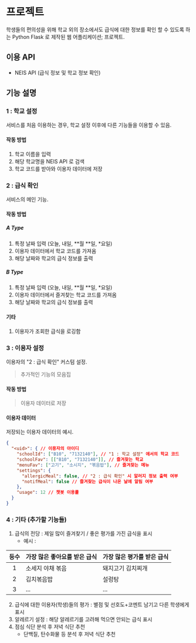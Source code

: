 # 프로젝트
학생들의 편의성을 위해 학교 외의 장소에서도 급식에 대한 정보를 확인 할 수 있도록 하는 Python Flask 로 제작된 웹 어플리케이션; 프로젝트.

## 이용 API
- NEIS API (급식 정보 및 학교 정보 확인)

## 기능 설명

### 1 : 학교 설정
서비스를 처음 이용하는 경우, 학교 설정 이후에 다른 기능들을 이용할 수 있음.

#### 작동 방법
1. 학교 이름을 입력
2. 해당 학교명을 NEIS API 로 검색
3. 학교 코드를 받아와 이용자 데이터에 저장

### 2 : 급식 확인
서비스의 메인 기능.

#### 작동 방법
##### A Type
1. 특정 날짜 입력 (오늘, 내일, **월 **일, *요일)
2. 이용자 데이터에서 학교 코드를 가져옴
3. 해당 날짜와 학교의 급식 정보를 출력

##### B Type
1. 특정 날짜 입력 (오늘, 내일, **월 **일, *요일)
2. 이용자 데이터에서 즐겨찾는 학교 코드를 가져옴
3. 해당 날짜와 학교의 급식 정보를 출력

#### 기타
1. 이용자가 조회한 급식을 로깅함

### 3 : 이용자 설정
이용자의 "2 : 급식 확인" 커스텀 설정.

> 추가적인 기능의 모음집

#### 작동 방법
> 이용자 데이터로 저장

#### 이용자 데이터
저장되는 이용자 데이터의 예시.

```json
{
  "<uid>": { // 이용자의 아이디
    "schoolId": ["B10", "7132140"], // "1 : 학교 설정" 에서의 학교 코드
    "schoolFav": [["B10", "7132140"]], // 즐겨찾는 학교
    "menuFav": ["고기", "소시지", "볶음밥"], // 즐겨찾는 메뉴
    "settings": {
      "allergicMeal": false, // "2 : 급식 확인" 시 알러지 정보 출력 여부
      "notifMeal": false // 즐겨찾는 급식이 나온 날에 알림 여부
    },
    "usage": 12 // 챗봇 이용률
  }
}
```

### 4 : 기타 (추가할 기능들)
1. 급식의 전당 : 제일 많이 즐겨찾기 / 좋은 평가를 가진 급식을 표시
    - 예시 :

|등수|가장 많은 좋아요를 받은 급식|가장 많은 평가를 받은 급식|
|:---:|:---|:---|
|1|소세지 야채 볶음|돼지고기 김치찌개|
|2|김치볶음밥|설렁탕|
|3|...|...|

2. 급식에 대한 이용자(학생)들의 평가 : 별점 및 선호도+코멘트 남기고 다른 학생에게 표시
3. 알레르기 설정 : 해당 알레르기를 고려해 먹으면 안되는 급식 표시
4. 점심 식단 분석 후 저녁 식단 추천
    - 단백질, 탄수화물 등 분석 후 저녁 식단 추천